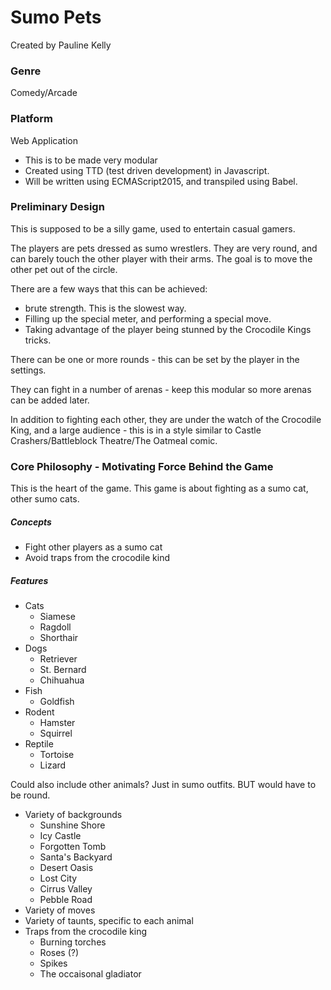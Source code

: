 # Sumo Pets
Created by Pauline Kelly

### Genre
Comedy/Arcade

### Platform
Web Application

- This is to be made very modular
- Created using TTD (test driven development) in Javascript.
- Will be written using ECMAScript2015, and transpiled using Babel.

### Preliminary Design

This is supposed to be a silly game, used to entertain casual gamers.

The players are pets dressed as sumo wrestlers. They are very round, and can barely touch the other player with their arms. The goal is to move the other pet out of the circle.

There are a few ways that this can be achieved:
- brute strength. This is the slowest way.
- Filling up the special meter, and performing a special move.
- Taking advantage of the player being stunned by the Crocodile Kings tricks.

There can be one or more rounds - this can be set by the player in the settings.

They can fight in a number of arenas - keep this modular so more arenas can be added later.

In addition to fighting each other, they are under the watch of the Crocodile King, and a large audience - this is in a style similar to Castle Crashers/Battleblock Theatre/The Oatmeal comic.

### Core Philosophy - Motivating Force Behind the Game

This is the heart of the game. This game is about fighting as a sumo cat, other sumo cats.

##### Concepts

- Fight other players as a sumo cat
- Avoid traps from the crocodile kind

##### Features

- Cats
  - Siamese
  - Ragdoll
  - Shorthair
- Dogs
  - Retriever
  - St. Bernard
  - Chihuahua
- Fish
  - Goldfish
- Rodent
  - Hamster
  - Squirrel
- Reptile
  - Tortoise
  - Lizard

Could also include other animals? Just in sumo outfits.
BUT would have to be round.

- Variety of backgrounds
  - Sunshine Shore
  - Icy Castle
  - Forgotten Tomb
  - Santa's Backyard
  - Desert Oasis
  - Lost City
  - Cirrus Valley
  - Pebble Road
- Variety of moves
- Variety of taunts, specific to each animal
- Traps from the crocodile king
  - Burning torches
  - Roses (?)
  - Spikes
  - The occaisonal gladiator  
